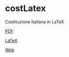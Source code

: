 # costLatex
Costituzione Italiana in LaTeX

[PDF](costituzione.pdf)

[LaTeX](costituzione.tex)

[Web](https://matmasit.github.io/costLatex/)
